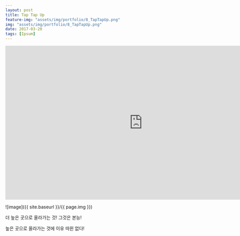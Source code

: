 ```yaml
---
layout: post
title: Tap Tap Up
feature-img: "assets/img/portfolio/8_TapTapUp.png"
img: "assets/img/portfolio/8_TapTapUp.png"
date: 2017-03-20
tags: [Ipsum]
---
```


<iframe width="853" height="480" src="https://www.youtube.com/embed/kTd3oSt8cB4" frameborder="0" allow="autoplay; encrypted-media" allowfullscreen></iframe>

![image]({{ site.baseurl }}/{{ page.img }})


더 높은 곳으로 올라가는 것! 그것은 본능!

높은 곳으로 올라가는 것에 이유 따윈 없다!


